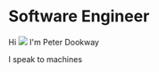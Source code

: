 # Software Engineer

Hi ![](https://user-images.githubusercontent.com/18350557/176309783-0785949b-9127-417c-8b55-ab5a4333674e.gif) I'm Peter Dookway

I speak to machines
